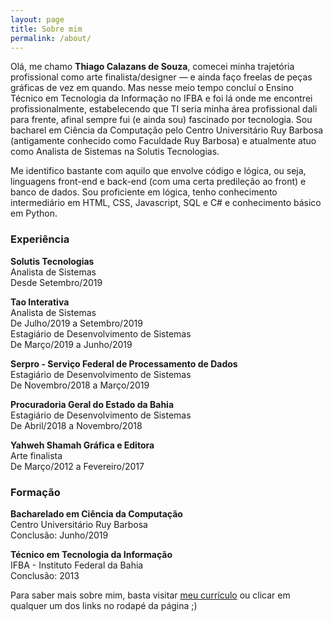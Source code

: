 ```yaml
---
layout: page
title: Sobre mim
permalink: /about/
---
```


Olá, me chamo **Thiago Calazans de Souza**, comecei minha trajetória profissional como arte finalista/designer — e ainda faço freelas de peças gráficas de vez em quando. Mas nesse meio tempo concluí o Ensino Técnico em Tecnologia da Informação no IFBA e foi lá onde me encontrei profissionalmente, estabelecendo que TI seria minha área profissional dali para frente, afinal sempre fui (e ainda sou) fascinado por tecnologia. Sou bacharel em Ciência da Computação pelo Centro Universitário Ruy Barbosa (antigamente conhecido como Faculdade Ruy Barbosa) e atualmente atuo como Analista de Sistemas na Solutis Tecnologias.   

Me identifico bastante com aquilo que envolve código e lógica, ou seja, linguagens front-end e back-end (com uma certa predileção ao front) e banco de dados. Sou proficiente em lógica, tenho conhecimento intermediário em HTML, CSS, Javascript, SQL e C# e conhecimento básico em Python.

### Experiência
**Solutis Tecnologias**   
Analista de Sistemas  
<span class="subop">Desde Setembro/2019</span>

**Tao Interativa**   
Analista de Sistemas  
<span class="subop">De Julho/2019 a Setembro/2019</span>
<br>
Estagiário de Desenvolvimento de Sistemas  
<span class="subop">De Março/2019 a Junho/2019</span>

**Serpro - Serviço Federal de Processamento de Dados**   
Estagiário de Desenvolvimento de Sistemas  
<span class="subop">De Novembro/2018 a Março/2019</span>

**Procuradoria Geral do Estado da Bahia**   
Estagiário de Desenvolvimento de Sistemas  
<span class="subop">De Abril/2018 a Novembro/2018</span>

**Yahweh Shamah Gráfica e Editora**   
Arte finalista  
<span class="subop">De Março/2012 a Fevereiro/2017</span>  

### Formação 

**Bacharelado em Ciência da Computação**   
Centro Universitário Ruy Barbosa   
<span class="subop">Conclusão: Junho/2019</span>

**Técnico em Tecnologia da Informação**  
IFBA - Instituto Federal da Bahia   
<span class="subop">Conclusão: 2013</span>

Para saber mais sobre mim, basta visitar <a href="https://docs.google.com/document/d/1hcJ-nyOZr1FVABSFdcNZSjwvNzqoM3GWV9C1Mtvo2gE/edit?usp=sharing" target="_blank">meu currículo</a> ou clicar em qualquer um dos links no rodapé da página ;)